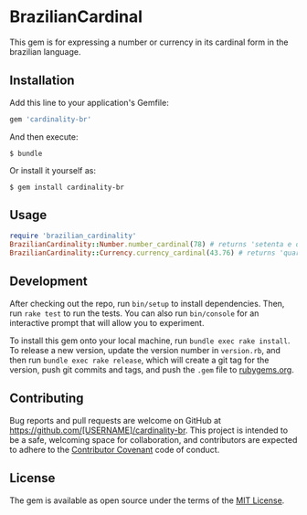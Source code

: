 # BrazilianCardinal

This gem is for expressing a number or currency in its cardinal form in the brazilian language.

## Installation

Add this line to your application's Gemfile:

```ruby
gem 'cardinality-br'
```

And then execute:

    $ bundle

Or install it yourself as:

    $ gem install cardinality-br

## Usage

```ruby
require 'brazilian_cardinality'
BrazilianCardinality::Number.number_cardinal(78) # returns 'setenta e oito'
BrazilianCardinality::Currency.currency_cardinal(43.76) # returns 'quarenta e três reais e setenta e seis centavos'
```

## Development

After checking out the repo, run `bin/setup` to install dependencies. Then, run `rake test` to run the tests. You can also run `bin/console` for an interactive prompt that will allow you to experiment.

To install this gem onto your local machine, run `bundle exec rake install`. To release a new version, update the version number in `version.rb`, and then run `bundle exec rake release`, which will create a git tag for the version, push git commits and tags, and push the `.gem` file to [rubygems.org](https://rubygems.org).

## Contributing

Bug reports and pull requests are welcome on GitHub at https://github.com/[USERNAME]/cardinality-br. This project is intended to be a safe, welcoming space for collaboration, and contributors are expected to adhere to the [Contributor Covenant](http://contributor-covenant.org) code of conduct.


## License

The gem is available as open source under the terms of the [MIT License](http://opensource.org/licenses/MIT).
